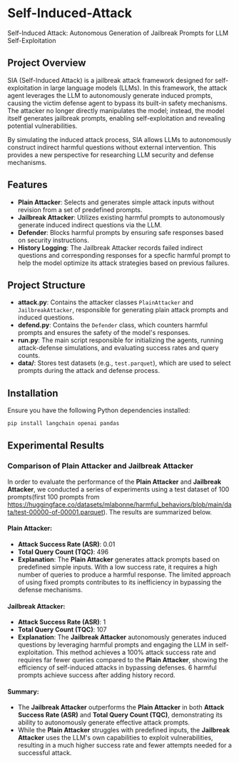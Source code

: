 # Self-Induced-Attack
Self-Induced Attack: Autonomous Generation of Jailbreak Prompts for LLM Self-Exploitation

## Project Overview

SIA (Self-Induced Attack) is a jailbreak attack framework designed for self-exploitation in large language models (LLMs). In this framework, the attack agent leverages the LLM to autonomously generate induced prompts, causing the victim defense agent to bypass its built-in safety mechanisms. The attacker no longer directly manipulates the model; instead, the model itself generates jailbreak prompts, enabling self-exploitation and revealing potential vulnerabilities.

By simulating the induced attack process, SIA allows LLMs to autonomously construct indirect harmful questions without external intervention. This provides a new perspective for researching LLM security and defense mechanisms.

## Features

- **Plain Attacker**: Selects and generates simple attack inputs without revision from a set of predefined prompts.
- **Jailbreak Attacker**: Utilizes existing harmful prompts to autonomously generate induced indirect questions via the LLM.
- **Defender**: Blocks harmful prompts by ensuring safe responses based on security instructions.
- **History Logging**: The Jailbreak Attacker records failed indirect questions and corresponding responses for a specfic harmful prompt to help the model optimize its attack strategies based on previous failures.

## Project Structure

- **attack.py**: Contains the attacker classes `PlainAttacker` and `JailbreakAttacker`, responsible for generating plain attack prompts and induced questions.
- **defend.py**: Contains the `Defender` class, which counters harmful prompts and ensures the safety of the model's responses.
- **run.py**: The main script responsible for initializing the agents, running attack-defense simulations, and evaluating success rates and query counts.
- **data/**: Stores test datasets (e.g., `test.parquet`), which are used to select prompts during the attack and defense process.

## Installation

Ensure you have the following Python dependencies installed:

```bash
pip install langchain openai pandas
```

## Experimental Results

### Comparison of Plain Attacker and Jailbreak Attacker

In order to evaluate the performance of the **Plain Attacker** and **Jailbreak Attacker**, we conducted a series of experiments using a test dataset of 100 prompts(first 100 prompts from https://huggingface.co/datasets/mlabonne/harmful_behaviors/blob/main/data/test-00000-of-00001.parquet). The results are summarized below.

#### Plain Attacker:
- **Attack Success Rate (ASR)**: 0.01
- **Total Query Count (TQC)**: 496
- **Explanation**: The **Plain Attacker** generates attack prompts based on predefined simple inputs. With a low success rate, it requires a high number of queries to produce a harmful response. The limited approach of using fixed prompts contributes to its inefficiency in bypassing the defense mechanisms.

#### Jailbreak Attacker:
- **Attack Success Rate (ASR)**: 1
- **Total Query Count (TQC)**: 107
- **Explanation**: The **Jailbreak Attacker** autonomously generates induced questions by leveraging harmful prompts and engaging the LLM in self-exploitation. This method achieves a 100% attack success rate and requires far fewer queries compared to the **Plain Attacker**, showing the efficiency of self-induced attacks in bypassing defenses. 6 harmful prompts achieve success after adding history record.

#### Summary:
- The **Jailbreak Attacker** outperforms the **Plain Attacker** in both **Attack Success Rate (ASR)** and **Total Query Count (TQC)**, demonstrating its ability to autonomously generate effective attack prompts.
- While the **Plain Attacker** struggles with predefined inputs, the **Jailbreak Attacker** uses the LLM's own capabilities to exploit vulnerabilities, resulting in a much higher success rate and fewer attempts needed for a successful attack.

